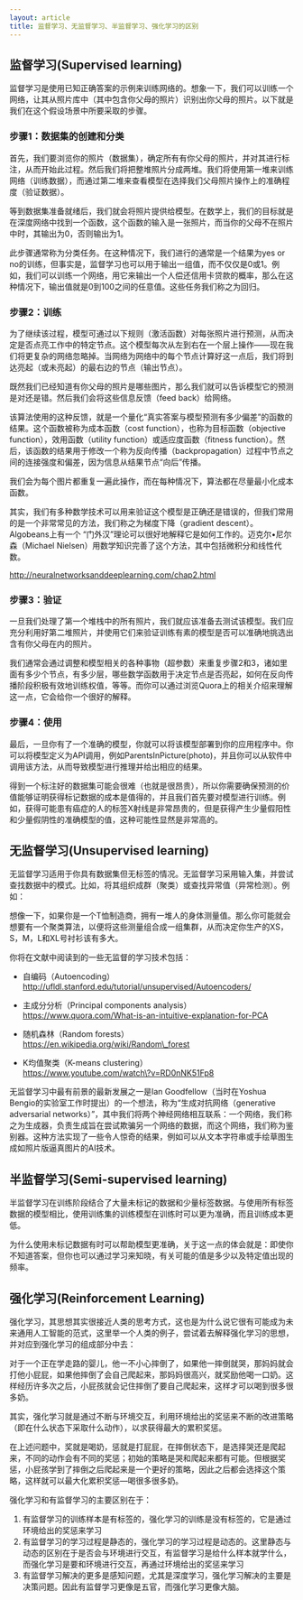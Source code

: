 ```yaml
---
layout: article
title: 监督学习、无监督学习、半监督学习、强化学习的区别
---
```


## 监督学习\(Supervised learning\)

监督学习是使用已知正确答案的示例来训练网络的。想象一下，我们可以训练一个网络，让其从照片库中（其中包含你父母的照片）识别出你父母的照片。以下就是我们在这个假设场景中所要采取的步骤。

### 步骤1：数据集的创建和分类

首先，我们要浏览你的照片（数据集），确定所有有你父母的照片，并对其进行标注，从而开始此过程。然后我们将把整堆照片分成两堆。我们将使用第一堆来训练网络（训练数据），而通过第二堆来查看模型在选择我们父母照片操作上的准确程度（验证数据）。

等到数据集准备就绪后，我们就会将照片提供给模型。在数学上，我们的目标就是在深度网络中找到一个函数，这个函数的输入是一张照片，而当你的父母不在照片中时，其输出为0，否则输出为1。

此步骤通常称为分类任务。在这种情况下，我们进行的通常是一个结果为yes or no的训练，但事实是，监督学习也可以用于输出一组值，而不仅仅是0或1。例如，我们可以训练一个网络，用它来输出一个人偿还信用卡贷款的概率，那么在这种情况下，输出值就是0到100之间的任意值。这些任务我们称之为回归。

<!--more-->

### 步骤2：训练

为了继续该过程，模型可通过以下规则（激活函数）对每张照片进行预测，从而决定是否点亮工作中的特定节点。这个模型每次从左到右在一个层上操作——现在我们将更复杂的网络忽略掉。当网络为网络中的每个节点计算好这一点后，我们将到达亮起（或未亮起）的最右边的节点（输出节点）。

既然我们已经知道有你父母的照片是哪些图片，那么我们就可以告诉模型它的预测是对还是错。然后我们会将这些信息反馈（feed back）给网络。

该算法使用的这种反馈，就是一个量化“真实答案与模型预测有多少偏差”的函数的结果。这个函数被称为成本函数（cost function），也称为目标函数（objective function），效用函数（utility function）或适应度函数（fitness function）。然后，该函数的结果用于修改一个称为反向传播（backpropagation）过程中节点之间的连接强度和偏差，因为信息从结果节点“向后”传播。

我们会为每个图片都重复一遍此操作，而在每种情况下，算法都在尽量最小化成本函数。

其实，我们有多种数学技术可以用来验证这个模型是正确还是错误的，但我们常用的是一个非常常见的方法，我们称之为梯度下降（gradient descent）。Algobeans上有一个 “门外汉”理论可以很好地解释它是如何工作的。迈克尔•尼尔森（Michael Nielsen）用数学知识完善了这个方法，其中包括微积分和线性代数。

http://neuralnetworksanddeeplearning.com/chap2.html

### 步骤3：验证

一旦我们处理了第一个堆栈中的所有照片，我们就应该准备去测试该模型。我们应充分利用好第二堆照片，并使用它们来验证训练有素的模型是否可以准确地挑选出含有你父母在内的照片。

我们通常会通过调整和模型相关的各种事物（超参数）来重复步骤2和3，诸如里面有多少个节点，有多少层，哪些数学函数用于决定节点是否亮起，如何在反向传播阶段积极有效地训练权值，等等。而你可以通过浏览Quora上的相关介绍来理解这一点，它会给你一个很好的解释。

### 步骤4：使用

最后，一旦你有了一个准确的模型，你就可以将该模型部署到你的应用程序中。你可以将模型定义为API调用，例如ParentsInPicture\(photo\)，并且你可以从软件中调用该方法，从而导致模型进行推理并给出相应的结果。

得到一个标注好的数据集可能会很难（也就是很昂贵），所以你需要确保预测的价值能够证明获得标记数据的成本是值得的，并且我们首先要对模型进行训练。例如，获得可能患有癌症的人的标签X射线是非常昂贵的，但是获得产生少量假阳性和少量假阴性的准确模型的值，这种可能性显然是非常高的。

## 无监督学习\(Unsupervised learning\)

无监督学习适用于你具有数据集但无标签的情况。无监督学习采用输入集，并尝试查找数据中的模式。比如，将其组织成群（聚类）或查找异常值（异常检测）。例如：

想像一下，如果你是一个T恤制造商，拥有一堆人的身体测量值。那么你可能就会想要有一个聚类算法，以便将这些测量组合成一组集群，从而决定你生产的XS，S，M，L和XL号衬衫该有多大。

你将在文献中阅读到的一些无监督的学习技术包括：

* 自编码（Autoencoding）  
  http://ufldl.stanford.edu/tutorial/unsupervised/Autoencoders/
* 主成分分析（Principal components analysis）  
  https://www.quora.com/What-is-an-intuitive-explanation-for-PCA

* 随机森林（Random forests）  
  https://en.wikipedia.org/wiki/Random\_forest

* K均值聚类（K-means clustering）  
  https://www.youtube.com/watch\?v=RD0nNK51Fp8

无监督学习中最有前景的最新发展之一是Ian Goodfellow（当时在Yoshua Bengio的实验室工作时提出）的一个想法，称为“生成对抗网络（generative adversarial networks）”，其中我们将两个神经网络相互联系：一个网络，我们称之为生成器，负责生成旨在尝试欺骗另一个网络的数据，而这个网络，我们称为鉴别器。这种方法实现了一些令人惊奇的结果，例如可以从文本字符串或手绘草图生成如照片版逼真图片的AI技术。

## 半监督学习\(Semi-supervised learning\)

半监督学习在训练阶段结合了大量未标记的数据和少量标签数据。与使用所有标签数据的模型相比，使用训练集的训练模型在训练时可以更为准确，而且训练成本更低。

为什么使用未标记数据有时可以帮助模型更准确，关于这一点的体会就是：即使你不知道答案，但你也可以通过学习来知晓，有关可能的值是多少以及特定值出现的频率。

## 强化学习\(Reinforcement Learning\)

强化学习，其思想其实很接近人类的思考方式，这也是为什么说它很有可能成为未来通用人工智能的范式，这里举一个人类的例子，尝试着去解释强化学习的思想，并对应到强化学习的组成部分中去：

对于一个正在学走路的婴儿，他一不小心摔倒了，如果他一摔倒就哭，那妈妈就会打他小屁屁，如果他摔倒了会自己爬起来，那妈妈很高兴，就奖励他喝一口奶。这样经历许多次之后，小屁孩就会记住摔倒了要自己爬起来，这样才可以喝到很多很多奶。

其实，强化学习就是通过不断与环境交互，利用环境给出的奖惩来不断的改进策略（即在什么状态下采取什么动作），以求获得最大的累积奖惩。

在上述问题中，奖就是喝奶，惩就是打屁屁，在摔倒状态下，是选择哭还是爬起来，不同的动作会有不同的奖惩；初始的策略是哭和爬起来都有可能。但根据奖惩，小屁孩学到了摔倒之后爬起来是一个更好的策略，因此之后都会选择这个策略，这样就可以最大化累积奖惩—喝很多很多奶。

强化学习和有监督学习的主要区别在于：  
1. 有监督学习的训练样本是有标签的，强化学习的训练是没有标签的，它是通过环境给出的奖惩来学习  
2. 有监督学习的学习过程是静态的，强化学习的学习过程是动态的。这里静态与动态的区别在于是否会与环境进行交互，有监督学习是给什么样本就学什么，而强化学习是要和环境进行交互，再通过环境给出的奖惩来学习  
3. 有监督学习解决的更多是感知问题，尤其是深度学习，强化学习解决的主要是决策问题。因此有监督学习更像是五官，而强化学习更像大脑。